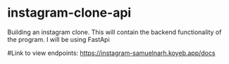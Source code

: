 # instagram-clone-api
Building an instagram clone. This will contain the backend functionality of the program. I will be using FastApi 

#Link to view endpoints: https://instagram-samuelnarh.koyeb.app/docs
